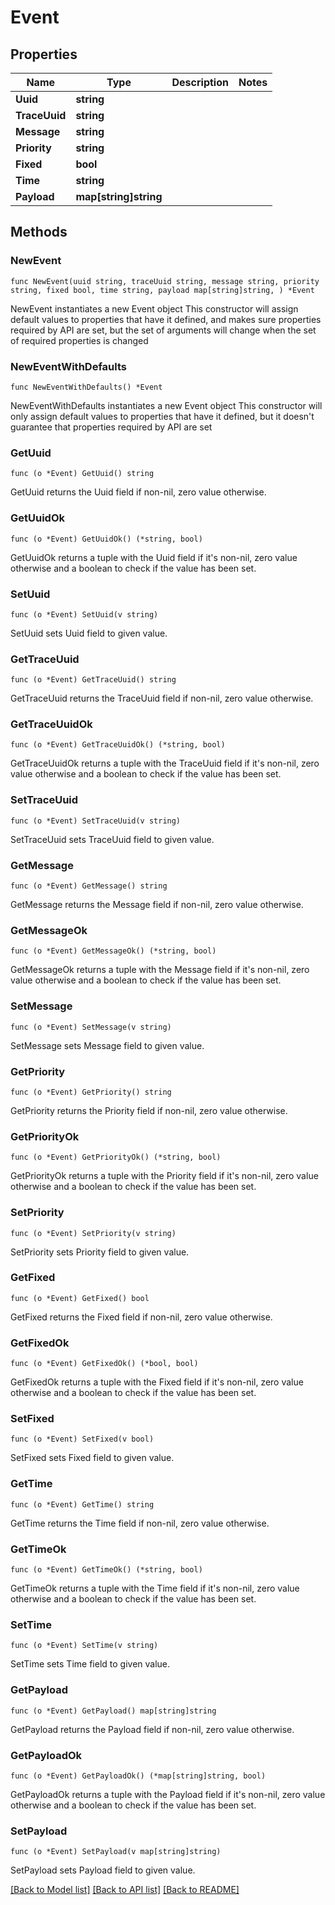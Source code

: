 # Event

## Properties

Name | Type | Description | Notes
------------ | ------------- | ------------- | -------------
**Uuid** | **string** |  | 
**TraceUuid** | **string** |  | 
**Message** | **string** |  | 
**Priority** | **string** |  | 
**Fixed** | **bool** |  | 
**Time** | **string** |  | 
**Payload** | **map[string]string** |  | 

## Methods

### NewEvent

`func NewEvent(uuid string, traceUuid string, message string, priority string, fixed bool, time string, payload map[string]string, ) *Event`

NewEvent instantiates a new Event object
This constructor will assign default values to properties that have it defined,
and makes sure properties required by API are set, but the set of arguments
will change when the set of required properties is changed

### NewEventWithDefaults

`func NewEventWithDefaults() *Event`

NewEventWithDefaults instantiates a new Event object
This constructor will only assign default values to properties that have it defined,
but it doesn't guarantee that properties required by API are set

### GetUuid

`func (o *Event) GetUuid() string`

GetUuid returns the Uuid field if non-nil, zero value otherwise.

### GetUuidOk

`func (o *Event) GetUuidOk() (*string, bool)`

GetUuidOk returns a tuple with the Uuid field if it's non-nil, zero value otherwise
and a boolean to check if the value has been set.

### SetUuid

`func (o *Event) SetUuid(v string)`

SetUuid sets Uuid field to given value.


### GetTraceUuid

`func (o *Event) GetTraceUuid() string`

GetTraceUuid returns the TraceUuid field if non-nil, zero value otherwise.

### GetTraceUuidOk

`func (o *Event) GetTraceUuidOk() (*string, bool)`

GetTraceUuidOk returns a tuple with the TraceUuid field if it's non-nil, zero value otherwise
and a boolean to check if the value has been set.

### SetTraceUuid

`func (o *Event) SetTraceUuid(v string)`

SetTraceUuid sets TraceUuid field to given value.


### GetMessage

`func (o *Event) GetMessage() string`

GetMessage returns the Message field if non-nil, zero value otherwise.

### GetMessageOk

`func (o *Event) GetMessageOk() (*string, bool)`

GetMessageOk returns a tuple with the Message field if it's non-nil, zero value otherwise
and a boolean to check if the value has been set.

### SetMessage

`func (o *Event) SetMessage(v string)`

SetMessage sets Message field to given value.


### GetPriority

`func (o *Event) GetPriority() string`

GetPriority returns the Priority field if non-nil, zero value otherwise.

### GetPriorityOk

`func (o *Event) GetPriorityOk() (*string, bool)`

GetPriorityOk returns a tuple with the Priority field if it's non-nil, zero value otherwise
and a boolean to check if the value has been set.

### SetPriority

`func (o *Event) SetPriority(v string)`

SetPriority sets Priority field to given value.


### GetFixed

`func (o *Event) GetFixed() bool`

GetFixed returns the Fixed field if non-nil, zero value otherwise.

### GetFixedOk

`func (o *Event) GetFixedOk() (*bool, bool)`

GetFixedOk returns a tuple with the Fixed field if it's non-nil, zero value otherwise
and a boolean to check if the value has been set.

### SetFixed

`func (o *Event) SetFixed(v bool)`

SetFixed sets Fixed field to given value.


### GetTime

`func (o *Event) GetTime() string`

GetTime returns the Time field if non-nil, zero value otherwise.

### GetTimeOk

`func (o *Event) GetTimeOk() (*string, bool)`

GetTimeOk returns a tuple with the Time field if it's non-nil, zero value otherwise
and a boolean to check if the value has been set.

### SetTime

`func (o *Event) SetTime(v string)`

SetTime sets Time field to given value.


### GetPayload

`func (o *Event) GetPayload() map[string]string`

GetPayload returns the Payload field if non-nil, zero value otherwise.

### GetPayloadOk

`func (o *Event) GetPayloadOk() (*map[string]string, bool)`

GetPayloadOk returns a tuple with the Payload field if it's non-nil, zero value otherwise
and a boolean to check if the value has been set.

### SetPayload

`func (o *Event) SetPayload(v map[string]string)`

SetPayload sets Payload field to given value.



[[Back to Model list]](../README.md#documentation-for-models) [[Back to API list]](../README.md#documentation-for-api-endpoints) [[Back to README]](../README.md)


